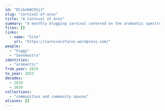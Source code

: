 ```yaml
---
id: "DCibebWCOSjJ"
slug: "carnival-of-aros"
title: "A Carnival of Aros"
summary: "A monthly blogging carnival centered on the aromantic spectrum"
files: []
links:
  - name: "Site"
    url: "https://carnivalofaros.wordpress.com/"
people:
  - "Siggy"
  - "Sennkestra"
identities:
  - "aromantic"
from_year: 2019
to_year: 2023
decades:
  - 2010
  - 2020
collections:
  - "communities and community spaces"
aliases: []
---
```

